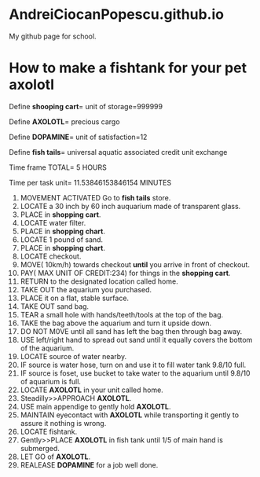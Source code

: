 # AndreiCiocanPopescu.github.io
My github page for school.

# How to make a fishtank for your pet axolotl

Define **shooping cart**= unit of storage=999999

Define **AXOLOTL**= precious cargo

Define **DOPAMINE**= unit of satisfaction=12

Define **fish tails**= universal aquatic associated credit unit exchange

Time frame TOTAL= 5 HOURS

Time per task unit= 11.53846153846154 MINUTES

1. MOVEMENT ACTIVATED Go to **fish tails** store.
2. LOCATE a 30 inch by 60 inch auquarium made of transparent glass.
3. PLACE in **shopping cart**.
4. LOCATE water filter.
5. PLACE in **shopping chart**.
6. LOCATE 1 pound of sand.
7. PLACE in **shopping chart**.
6. LOCATE checkout.
7. MOVE( 10km/h) towards checkout **until** you arrive in front of checkout.
8. PAY( MAX UNIT OF CREDIT:234) for things in the **shopping cart**.
9. RETURN to the designated location called home.
10. TAKE OUT the aquarium you purchased.
11. PLACE it on a flat, stable surface.
12. TAKE OUT sand bag.
13. TEAR a small hole with hands/teeth/tools at the top of the bag.
14. TAKE the bag above the aquarium and turn it upside down.
15. DO NOT M0VE until all sand has left the bag then through bag away.
16. USE left/right hand to spread out sand until it equally covers the bottom of the aquarium.
17. LOCATE source of water nearby.
18. IF source is water hose, turn on and use it to fill water tank 9.8/10 full.
18. IF source is foset, use bucket to take water to the aquarium until 9.8/10 of aquarium is full.
19. LOCATE **AXOLOTL** in your unit called home.
20. Steadilly>>APPROACH **AXOLOTL**.
21. USE main appendige to gently hold **AXOLOTL**.
22. MAINTAIN eyecontact with **AXOLOTL** while transporting it gently to assure it nothing is wrong.
23. LOCATE fishtank.
24. Gently>>PLACE **AXOLOTL** in fish tank until 1/5 of main hand is submerged.
25. LET GO of **AXOLOTL**.
26. REALEASE **DOPAMINE** for a job well done.



